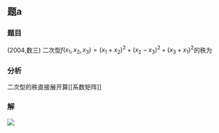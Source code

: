 ## 题a
### 题目
(2004,数三) 二次型$f( {{x}_{1},{x}_{2},{x}_{3}})  = {( {x}_{1} + {x}_{2}) }^{2} + {( {x}_{2} - {x}_{3}) }^{2} + {( {x}_{3} + {x}_{1}) }^{2}$的秩为
### 分析
二次型的秩直接展开算[[系数矩阵]]
### 解
![](https://img.hwenyi.live/202412211808530.webp)

